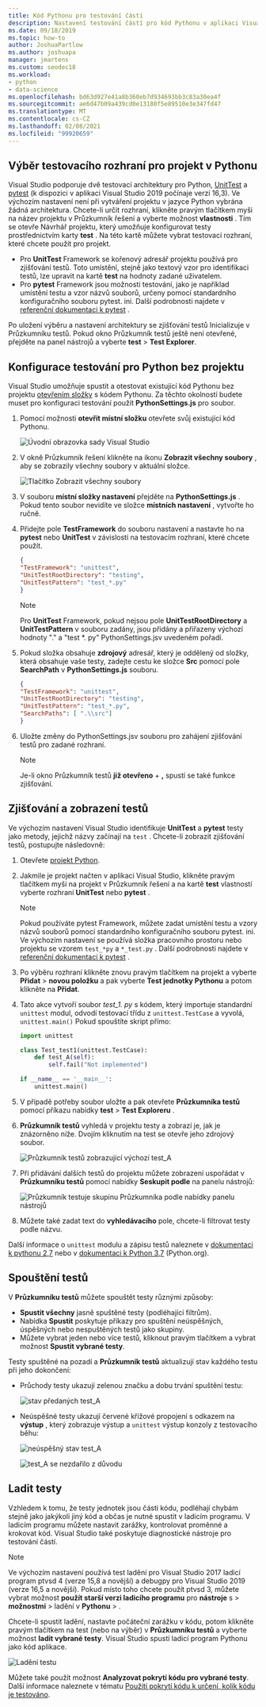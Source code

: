 ```yaml
---
title: Kód Pythonu pro testování částí
description: Nastavení testování částí pro kód Pythonu v aplikaci Visual Studio plně využívá funkce Průzkumníka testů pro zjišťování, spouštění a ladění testů.
ms.date: 09/18/2019
ms.topic: how-to
author: JoshuaPartlow
ms.author: joshuapa
manager: jmartens
ms.custom: seodec18
ms.workload:
- python
- data-science
ms.openlocfilehash: bd63d927e41a8b360eb7d934693bb3c83a30ea4f
ms.sourcegitcommit: ae6d47b09a439cd0e13180f5e89510e3e347fd47
ms.translationtype: MT
ms.contentlocale: cs-CZ
ms.lasthandoff: 02/08/2021
ms.locfileid: "99920659"
---
```

## <a name="select-the-test-framework-for-a-python-project"></a>Výběr testovacího rozhraní pro projekt v Pythonu

Visual Studio podporuje dvě testovací architektury pro Python, [UnitTest](https://docs.python.org/3/library/unittest.html) a [pytest](https://pytest.org/en/latest/) (k dispozici v aplikaci Visual Studio 2019 počínaje verzí 16,3). Ve výchozím nastavení není při vytváření projektu v jazyce Python vybrána žádná architektura. Chcete-li určit rozhraní, klikněte pravým tlačítkem myši na název projektu v Průzkumník řešení a vyberte možnost **vlastnosti** . Tím se otevře Návrhář projektu, který umožňuje konfigurovat testy prostřednictvím karty **test** . Na této kartě můžete vybrat testovací rozhraní, které chcete použít pro projekt. 

* Pro **UnitTest** Framework se kořenový adresář projektu používá pro zjišťování testů. Toto umístění, stejně jako textový vzor pro identifikaci testů, lze upravit na kartě **test** na hodnoty zadané uživatelem.
* Pro **pytest** Framework jsou možnosti testování, jako je například umístění testu a vzor názvů souborů, určeny pomocí standardního konfiguračního souboru pytest. ini. Další podrobnosti najdete v [referenční dokumentaci k pytest](https://docs.pytest.org/en/latest/reference.html#ini-options-ref) .

Po uložení výběru a nastavení architektury se zjišťování testů Inicializuje v Průzkumníku testů. Pokud okno Průzkumník testů ještě není otevřené, přejděte na panel nástrojů a vyberte **test**  >  **Test Explorer**.

## <a name="configure-testing-for-python-without-a-project"></a>Konfigurace testování pro Python bez projektu
Visual Studio umožňuje spustit a otestovat existující kód Pythonu bez projektu [otevřením složky](../../quickstart-05-python-visual-studio-open-folder.md) s kódem Pythonu. Za těchto okolností budete muset pro konfiguraci testování použít **PythonSettings.js** pro soubor. 
1. Pomocí možnosti **otevřít místní složku** otevřete svůj existující kód Pythonu. 

   ![Úvodní obrazovka sady Visual Studio](../../media/quickstart-open-folder/01-open-local-folder.png)

1. V okně Průzkumník řešení klikněte na ikonu **Zobrazit všechny soubory** , aby se zobrazily všechny soubory v aktuální složce.

   ![Tlačítko Zobrazit všechny soubory](../../media/unit-test-show-files.png)

1. V souboru **místní složky nastavení** přejděte na **PythonSettings.js** . Pokud tento soubor nevidíte ve složce **místních nastavení** , vytvořte ho ručně.
   
1. Přidejte pole **TestFramework** do souboru nastavení a nastavte ho na **pytest** nebo **UnitTest** v závislosti na testovacím rozhraní, které chcete použít.

    ```json
    {
    "TestFramework": "unittest",
    "UnitTestRootDirectory": "testing",
    "UnitTestPattern": "test_*.py"
    }
    ```

    > [!Note]
    > Pro **UnitTest** Framework, pokud nejsou pole **UnitTestRootDirectory** a **UnitTestPattern** v souboru zadány, jsou přidány a přiřazeny výchozí hodnoty "." a "test *. py" PythonSettings.jsv uvedeném pořadí.

1. Pokud složka obsahuje **zdrojový** adresář, který je oddělený od složky, která obsahuje vaše testy, zadejte cestu ke složce **Src** pomocí pole **SearchPath** v **PythonSettings.js** souboru.

    ```json
    {
    "TestFramework": "unittest",
    "UnitTestRootDirectory": "testing",
    "UnitTestPattern": "test_*.py",
    "SearchPaths": [ ".\\src"]
    }
    ```

1. Uložte změny do PythonSettings.jsv souboru pro zahájení zjišťování testů pro zadané rozhraní. 
   > [!Note]
   > Je-li okno Průzkumník testů **již otevřeno**  +  **,** spustí se také funkce zjišťování.

## <a name="discover-and-view-tests"></a>Zjišťování a zobrazení testů

Ve výchozím nastavení Visual Studio identifikuje **UnitTest** a **pytest** testy jako metody, jejichž názvy začínají na `test` . Chcete-li zobrazit zjišťování testů, postupujte následovně:

1. Otevřete [projekt Python](../../managing-python-projects-in-visual-studio.md).

1. Jakmile je projekt načten v aplikaci Visual Studio, klikněte pravým tlačítkem myši na projekt v Průzkumník řešení a na kartě **test** vlastností vyberte rozhraní **UnitTest** nebo **pytest** .
   > [!Note]
   > Pokud používáte pytest Framework, můžete zadat umístění testu a vzory názvů souborů pomocí standardního konfiguračního souboru pytest. ini. Ve výchozím nastavení se používá složka pracovního prostoru nebo projektu se vzorem `test_*py` a `*_test.py` . Další podrobnosti najdete v [referenční dokumentaci k pytest](https://docs.pytest.org/en/latest/reference.html#ini-options-ref) .

1. Po výběru rozhraní klikněte znovu pravým tlačítkem na projekt a vyberte **Přidat**  >  **novou položku** a pak vyberte **Test jednotky Pythonu** a potom klikněte na **Přidat**.

1. Tato akce vytvoří soubor *test_1. py* s kódem, který importuje standardní `unittest` modul, odvodí testovací třídu z `unittest.TestCase` a vyvolá, `unittest.main()` Pokud spouštíte skript přímo:

    ```python
    import unittest

    class Test_test1(unittest.TestCase):
        def test_A(self):
            self.fail("Not implemented")

    if __name__ == '__main__':
        unittest.main()
    ```

1. V případě potřeby soubor uložte a pak otevřete **Průzkumníka testů** pomocí příkazu nabídky **test**  >  **Test Exploreru** .

1. **Průzkumník testů** vyhledá v projektu testy a zobrazí je, jak je znázorněno níže. Dvojím kliknutím na test se otevře jeho zdrojový soubor.

    ![Průzkumník testů zobrazující výchozí test_A](../../media/unit-test-a-2.png) 

1. Při přidávání dalších testů do projektu můžete zobrazení uspořádat v **Průzkumníku testů** pomocí nabídky **Seskupit podle** na panelu nástrojů:

    ![Průzkumník testuje skupinu Průzkumníka podle nabídky panelu nástrojů](../../media/unit-test-group-menu-2.png) 

1. Můžete také zadat text do **vyhledávacího** pole, chcete-li filtrovat testy podle názvu.

Další informace o `unittest` modulu a zápisu testů naleznete v [dokumentaci k pythonu 2,7](https://docs.python.org/2/library/unittest.html) nebo v [dokumentaci k Python 3,7](https://docs.python.org/3/library/unittest.html) (Python.org).

## <a name="run-tests"></a>Spouštění testů

V **Průzkumníku testů** můžete spouštět testy různými způsoby:

- **Spustit všechny** jasně spuštěné testy (podléhající filtrům).
- Nabídka **Spustit** poskytuje příkazy pro spuštění neúspěšných, úspěšných nebo nespuštěných testů jako skupiny.
- Můžete vybrat jeden nebo více testů, kliknout pravým tlačítkem a vybrat možnost **Spustit vybrané testy**.

Testy spuštěné na pozadí a **Průzkumník testů** aktualizují stav každého testu při jeho dokončení:

- Průchody testy ukazují zelenou značku a dobu trvání spuštění testu:

    ![stav předaných test_A](../../media/unit-test-A-pass.png)

- Neúspěšné testy ukazují červené křížové propojení s odkazem na **výstup** , který zobrazuje výstup a `unittest` výstup konzoly z testovacího běhu:

    ![neúspěšný stav test_A](../../media/unit-test-A-fail.png)

    ![test_A se nezdařilo z důvodu](../../media/unit-test-A-fail-reason.png)

## <a name="debug-tests"></a>Ladit testy

Vzhledem k tomu, že testy jednotek jsou části kódu, podléhají chybám stejně jako jakýkoli jiný kód a občas je nutné spustit v ladicím programu. V ladicím programu můžete nastavit zarážky, kontrolovat proměnné a krokovat kód. Visual Studio také poskytuje diagnostické nástroje pro testování částí.

> [!Note]
> Ve výchozím nastavení používá test ladění pro Visual Studio 2017 ladicí program ptvsd 4 (verze 15,8 a novější) a debugpy pro Visual Studio 2019 (verze 16,5 a novější). Pokud místo toho chcete použít ptvsd 3, můžete vybrat možnost **použít starší verzi ladicího programu** pro **nástroje** s  >  **možnostmi**  >  ladění v **Pythonu**  >  . 

Chcete-li spustit ladění, nastavte počáteční zarážku v kódu, potom klikněte pravým tlačítkem na test (nebo na výběr) v **Průzkumníku testů** a vyberte možnost **ladit vybrané testy**. Visual Studio spustí ladicí program Pythonu jako kód aplikace.

![Ladění testu](../../media/unit-test-debugging.png)

Můžete také použít možnost **Analyzovat pokrytí kódu pro vybrané testy**. Další informace naleznete v tématu [Použití pokrytí kódu k určení, kolik kódu je testováno](../../../test/using-code-coverage-to-determine-how-much-code-is-being-tested.md).
